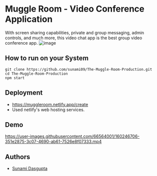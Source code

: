 
# Muggle Room - Video Conference Application

With screen sharing capabilities, private and group messaging, admin controls, and much more, this video chat app is the best group video conference app.
![image](https://user-images.githubusercontent.com/66564001/160245752-186bac10-ce75-4026-8853-d06ba6e81cd5.png)


## How to run on your System
```
git clone https://github.com/sunami09/The-Muggle-Room-Production.git
cd The-Muggle-Room-Production
npm start
```
## Deployment
* https://muggleroom.netlify.app/create
* Used netlify's web hosting services.

## Demo


https://user-images.githubusercontent.com/66564001/160246706-351e2875-3c07-4690-ab61-7526e8f07333.mp4


## Authors

- [Sunami Dasgupta](https://www.github.com/Sunami09)

